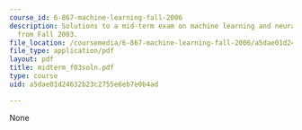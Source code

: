 ```yaml
---
course_id: 6-867-machine-learning-fall-2006
description: Solutions to a mid-term exam on machine learning and neural networks
  from Fall 2003.
file_location: /coursemedia/6-867-machine-learning-fall-2006/a5dae01d24632b23c2755e6eb7e0b4ad_midterm_f03soln.pdf
file_type: application/pdf
layout: pdf
title: midterm_f03soln.pdf
type: course
uid: a5dae01d24632b23c2755e6eb7e0b4ad

---
```

None